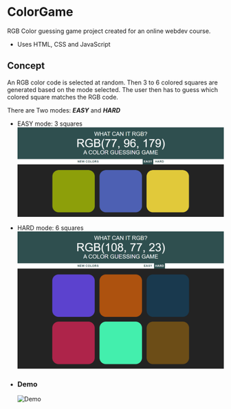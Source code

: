 # ColorGame
RGB Color guessing game project created for an online webdev course.
- Uses HTML, CSS and JavaScript

## Concept
An RGB color code is selected at random. Then 3 to 6 colored squares are generated based on the mode selected. The user then has to guess which colored square matches the RGB code.

There are Two modes: _**EASY**_ and _**HARD**_

- EASY mode: 3 squares
      ![EasyMode](/game_imgs/easy_mode.png)

- HARD mode: 6 squares
    ![HardMode](/game_imgs/hard_mode.png)
    
- ### Demo
    ![Demo](/game_imgs/RGBColorGame-Demo.gif)
